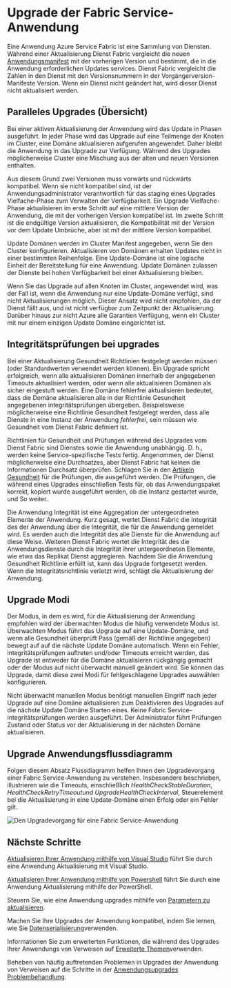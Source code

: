 <properties
   pageTitle="Upgrade der Fabric Service-Anwendung | Microsoft Azure"
   description="Dieser Artikel enthält eine Einführung in Aktualisieren einer Fabric Service-Anwendung, einschließlich Auswahl Upgrade Modi und Leistung integritätsprüfungen."
   services="service-fabric"
   documentationCenter=".net"
   authors="mani-ramaswamy"
   manager="timlt"
   editor=""/>

<tags
   ms.service="service-fabric"
   ms.devlang="dotnet"
   ms.topic="article"
   ms.tgt_pltfrm="NA"
   ms.workload="NA"
   ms.date="09/14/2016"
   ms.author="subramar"/>


# <a name="service-fabric-application-upgrade"></a>Upgrade der Fabric Service-Anwendung

Eine Anwendung Azure Service Fabric ist eine Sammlung von Diensten. Während einer Aktualisierung Dienst Fabric vergleicht die neuen [Anwendungsmanifest](service-fabric-application-model.md#describe-an-application) mit der vorherigen Version und bestimmt, die in die Anwendung erforderlichen Updates services. Dienst Fabric vergleicht die Zahlen in den Dienst mit den Versionsnummern in der Vorgängerversion-Manifeste Version. Wenn ein Dienst nicht geändert hat, wird dieser Dienst nicht aktualisiert werden.

## <a name="rolling-upgrades-overview"></a>Paralleles Upgrades (Übersicht)

Bei einer aktiven Aktualisierung der Anwendung wird das Update in Phasen ausgeführt. In jeder Phase wird das Upgrade auf eine Teilmenge der Knoten im Cluster, eine Domäne aktualisieren aufgerufen angewendet. Daher bleibt die Anwendung in das Upgrade zur Verfügung. Während des Upgrades möglicherweise Cluster eine Mischung aus der alten und neuen Versionen enthalten.

Aus diesem Grund zwei Versionen muss vorwärts und rückwärts kompatibel. Wenn sie nicht kompatibel sind, ist der Anwendungsadministrator verantwortlich für das staging eines Upgrades Vielfache-Phase zum Verwalten der Verfügbarkeit. Ein Upgrade Vielfache-Phase aktualisieren im erste Schritt auf eine mittlere Version der Anwendung, die mit der vorherigen Version kompatibel ist. Im zweite Schritt ist die endgültige Version aktualisieren, die Kompatibilität mit der Version vor dem Update Umbrüche, aber ist mit der mittlere Version kompatibel.

Update Domänen werden im Cluster Manifest angegeben, wenn Sie den Cluster konfigurieren. Aktualisieren von Domänen erhalten Updates nicht in einer bestimmten Reihenfolge. Eine Update-Domäne ist eine logische Einheit der Bereitstellung für eine Anwendung. Update Domänen zulassen der Dienste bei hohen Verfügbarkeit bei einer Aktualisierung bleiben.

Wenn Sie das Upgrade auf allen Knoten im Cluster, angewendet wird, was der Fall ist, wenn die Anwendung nur eine Update-Domäne verfügt, sind nicht Aktualisierungen möglich. Dieser Ansatz wird nicht empfohlen, da der Dienst fällt aus, und ist nicht verfügbar zum Zeitpunkt der Aktualisierung. Darüber hinaus zur nicht Azure alle Garantien Verfügung, wenn ein Cluster mit nur einem einzigen Update Domäne eingerichtet ist.

## <a name="health-checks-during-upgrades"></a>Integritätsprüfungen bei upgrades

Bei einer Aktualisierung Gesundheit Richtlinien festgelegt werden müssen (oder Standardwerten verwendet werden können). Ein Upgrade spricht erfolgreich, wenn alle aktualisieren Domänen innerhalb der angegebenen Timeouts aktualisiert werden, oder wenn alle aktualisieren Domänen als sicher eingestuft werden.  Eine Domäne fehlerfrei aktualisieren bedeutet, dass die Domäne aktualisieren alle in der Richtlinie Gesundheit angegebenen integritätsprüfungen übergeben. Beispielsweise möglicherweise eine Richtlinie Gesundheit festgelegt werden, dass alle Dienste in eine Instanz der Anwendung *fehlerfrei*, sein müssen wie Gesundheit vom Dienst Fabric definiert ist.

Richtlinien für Gesundheit und Prüfungen während des Upgrades vom Dienst Fabric sind Dienstes sowie die Anwendung unabhängig. D. h., werden keine Service-spezifische Tests fertig.  Angenommen, der Dienst möglicherweise eine Durchsatzes, aber Dienst Fabric hat keinen die Informationen Durchsatz überprüfen. Schlagen Sie in den [Artikeln Gesundheit](service-fabric-health-introduction.md) für die Prüfungen, die ausgeführt werden. Die Prüfungen, die während eines Upgrades einschließen Tests für, ob das Anwendungspaket korrekt, kopiert wurde ausgeführt werden, ob die Instanz gestartet wurde, und So weiter.

Die Anwendung Integrität ist eine Aggregation der untergeordneten Elemente der Anwendung. Kurz gesagt, wertet Dienst Fabric die Integrität des der Anwendung über die Integrität, die für die Anwendung gemeldet wird. Es werden auch die Integrität des alle Dienste für die Anwendung auf diese Weise. Weiteren Dienst Fabric wertet die Integrität des die Anwendungsdienste durch die Integrität ihrer untergeordneten Elemente, wie etwa das Replikat Dienst aggregieren. Nachdem Sie die Anwendung Gesundheit Richtlinie erfüllt ist, kann das Upgrade fortgesetzt werden. Wenn die Integritätsrichtlinie verletzt wird, schlägt die Aktualisierung der Anwendung.

## <a name="upgrade-modes"></a>Upgrade Modi

Der Modus, in dem es wird, für die Aktualisierung der Anwendung empfohlen wird der überwachten Modus die häufig verwendete Modus ist. Überwachten Modus führt das Upgrade auf eine Update-Domäne, und wenn alle Gesundheit überprüft Pass (gemäß der Richtlinie angegeben) bewegt auf auf die nächste Update Domäne automatisch.  Wenn ein Fehler, integritätsprüfungen auftreten und/oder Timeouts erreicht werden, das Upgrade ist entweder für die Domäne aktualisieren rückgängig gemacht oder der Modus auf nicht überwacht manuell geändert wird. Sie können das Upgrade, damit diese zwei Modi für fehlgeschlagene Upgrades auswählen konfigurieren. 

Nicht überwacht manuellen Modus benötigt manuellen Eingriff nach jeder Upgrade auf eine Domäne aktualisieren zum Deaktivieren des Upgrades auf die nächste Update Domäne Starten eines. Keine Fabric Service-integritätsprüfungen werden ausgeführt. Der Administrator führt Prüfungen Zustand oder Status vor der Aktualisierung in der nächsten Domäne aktualisieren.

## <a name="application-upgrade-flowchart"></a>Upgrade Anwendungsflussdiagramm

Folgen diesem Absatz Flussdiagramm helfen Ihnen den Upgradevorgang einer Fabric Service-Anwendung zu verstehen. Insbesondere beschrieben, illustrieren wie die Timeouts, einschließlich *HealthCheckStableDuration*, *HealthCheckRetryTimeout*und *UpgradeHealthCheckInterval*, Steuerelement bei die Aktualisierung in eine Update-Domäne einen Erfolg oder ein Fehler gilt.

![Den Upgradevorgang für eine Fabric Service-Anwendung][image]


## <a name="next-steps"></a>Nächste Schritte

[Aktualisieren Ihrer Anwendung mithilfe von Visual Studio](service-fabric-application-upgrade-tutorial.md) führt Sie durch eine Anwendung Aktualisierung mit Visual Studio.

[Aktualisieren Ihrer Anwendung mithilfe von Powershell](service-fabric-application-upgrade-tutorial-powershell.md) führt Sie durch eine Anwendung Aktualisierung mithilfe der PowerShell.

Steuern Sie, wie eine Anwendung upgrades mithilfe von [Parametern zu aktualisieren](service-fabric-application-upgrade-parameters.md).

Machen Sie Ihre Upgrades der Anwendung kompatibel, indem Sie lernen, wie Sie [Datenserialisierung](service-fabric-application-upgrade-data-serialization.md)verwenden.

Informationen Sie zum erweiterten Funktionen, die während des Upgrades Ihrer Anwendungs von Verweisen auf [Erweiterte Themen](service-fabric-application-upgrade-advanced.md)verwenden.

Beheben von häufig auftretenden Problemen in Upgrades der Anwendung von Verweisen auf die Schritte in der [Anwendungsupgrades Problembehandlung](service-fabric-application-upgrade-troubleshooting.md).
 


[image]: media/service-fabric-application-upgrade/service-fabric-application-upgrade-flowchart.png
